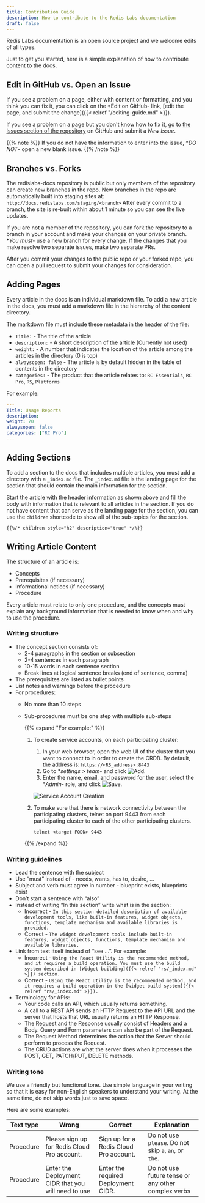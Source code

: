 ```yaml
---
title: Contribution Guide
description: How to contribute to the Redis Labs documentation
draft: false
---
```

Redis Labs documentation is an open source project and we welcome edits of all types.

Just to get you started, here is a simple explanation of how to contribute content to the docs.

## Edit in GitHub vs. Open an Issue

If you see a problem on a page, either with content or formatting, and you think you can fix it,
you can click on the *Edit on GitHub- link, [edit the page, and submit the change]({{< relref "/editing-guide.md" >}}).

If you see a problem on a page but you don't know how to fix it,
go to [the Issues section of the repository](https://github.com/RedisLabs/redislabs-docs/issues) on GitHub and submit a *New Issue*.

{{% note %}}
If you do not have the information to enter into the issue, **DO NOT*- open a new blank issue.
{{% /note %}}

## Branches vs. Forks

The redislabs-docs repository is public but only members of the repository can create new branches in the repo.
New branches in the repo are automatically built into staging sites at: `http://docs.redislabs.com/staging/<branch>`
After every commit to a branch, the site is re-built within about 1 minute so you can see the live updates.

If you are not a member of the repository, you can fork the repository to a branch in your account
and make your changes on your private branch.
**You must*- use a new branch for every change.
If the changes that you make resolve two separate issues, make two separate PRs.

After you commit your changes to the public repo or your forked repo,
you can open a pull request to submit your changes for consideration.

## Adding Pages

Every article in the docs is an individual markdown file.
To add a new article in the docs, you must add a markdown file in the hierarchy of the content directory.

The markdown file must include these metadata in the header of the file:

- `Title:` - The title of the article
- `description:` - A short description of the article (Currently not used)
- `weight:` - A number that indicates the location of the article among the articles in the directory (0 is top)
- `alwaysopen: false` - The article is by default hidden in the table of contents in the directory
- `categories:` - The product that the article relates to: `RC Essentials`, `RC Pro`, `RS`, `Platforms`

For example:

```yaml
---
Title: Usage Reports
description:
weight: 70
alwaysopen: false
categories: ["RC Pro"]
---
```

## Adding Sections

To add a section to the docs that includes multiple articles, you must add a directory with a `_index.md` file.
The `_index.md` file is the landing page for the section that should contain the main information for the section.

Start the article with the header information as shown above
and fill the body with information that is relevant to all articles in the section.
If you do not have content that can serve as the landing page for the section,
you can use the `children` shortcode to show all of the sub-topics for the section.

```src
{{%/* children style="h2" description="true" */%}}
```

## Writing Article Content

The structure of an article is:

- Concepts
- Prerequisites (if necessary)
- Informational notices (if necessary)
- Procedure

Every article must relate to only one procedure,
and the concepts must explain any background information that is needed to know when and why to use the procedure.

### Writing structure

- The concept section consists of:
    - 2-4 paragraphs in the section or subsection
    - 2-4 sentences in each paragraph
    - 10-15 words in each sentence section
    - Break lines at logical sentence breaks (end of sentence, comma)
- The prerequisites are listed as bullet points
- List notes and warnings before the procedure
- For procedures:
    - No more than 10 steps
    - Sub-procedures must be one step with multiple sub-steps

        {{% expand "For example:" %}}

        1. To create service accounts, on each participating cluster:

            1. In your web browser, open the web UI of the cluster that you want to connect to in order to create the CRDB.
                By default, the address is: `https://<RS_address>:8443`
            1. Go to **settings > team*- and click ![Add](/images/rs/icon_add.png#no-click "Add").
            1. Enter the name, email, and password for the user, select the **Admin*- role,
                and click ![Save](/images/rs/icon_save.png#no-click "Save").

            ![Service Account Creation](/images/rs/create-service-account.png)

        1. To make sure that there is network connectivity between the participating clusters,
            telnet on port 9443 from each participating cluster to each of the other participating clusters.

            ```src
            telnet <target FQDN> 9443
            ```

        {{% /expand %}}

### Writing guidelines

- Lead the sentence with the subject
- Use “must” instead of - needs, wants, has to, desire, ...
- Subject and verb must agree in number - blueprint exists, blueprints exist
- Don’t start a sentence with “also”
- Instead of writing “In this section” write what is in the section:
    - Incorrect - `In this section detailed description of available development tools, like built-in features, widget objects, functions, template mechanism and available libraries is provided.`
    - Correct - `The widget development tools include built-in features, widget objects, functions, template mechanism and available libraries.`
- Link from text itself instead of “see …”. For example:
    - Incorrect - `Using the React Utility is the recommended method, and it requires a build operation. You must use the build system described in [Widget building]({{< relref "rs/_index.md" >}}) section.`
    - Correct - `Using the React Utility is the recommended method, and it requires a build operation in the [widget build system]({{< relref "rs/_index.md" >}}).`
- Terminology for APIs:
    - Your code calls an API, which usually returns something.
    - A call to a REST API sends an HTTP Request to the API URL and the server that hosts that URL usually returns an HTTP Response.
    - The Request and the Response usually consist of Headers and a Body. Query and Form parameters can also be part of the Request.
    - The Request Method determines the action that the Server should perform to process the Request.
    - The CRUD actions are what the server does when it processes the POST, GET, PATCH/PUT, DELETE methods.

### Writing tone

We use a friendly but functional tone.
Use simple language in your writing so that it is easy for non-English speakers to understand your writing.
At the same time, do not skip words just to save space.

Here are some examples:

|  Text type | Wrong                                       | Correct                                | Explanation                                           |
| --- | ------------------------------------------- | -------------------------------------- | ----------------------------------------------------- |
| Procedure | Please sign up for Redis Cloud Pro account. | Sign up for a Redis Cloud Pro account. | Do not use `please`. Do not skip `a`, `an`, or `the`. |
| Procedure | Enter the Deployment CIDR that you will need to use | Enter the required Deployment CIDR. | Do not use future tense or any other complex verbs |

